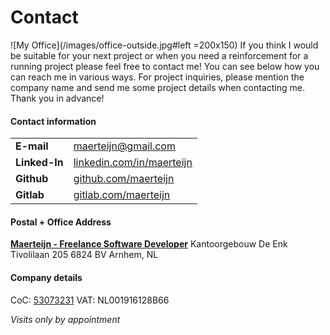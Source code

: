 # Contact

![My Office](/images/office-outside.jpg#left =200x150) If you think I would be suitable for your next project or when you need a reinforcement for a running project please feel free to contact me! You can see below how you can reach me in various ways. For project inquiries, please mention the company name and send me some project details when contacting me. Thank you in advance!

#### Contact information
|                       |                                                                     |
| --------------------- | ------------------------------------------------------------------- |
| **E-mail**            | maerteijn@gmail.com                                                 |
| **Linked-In**         | [linkedin.com/in/maerteijn](https://www.linkedin.com/in/maerteijn)  |
| **Github**            | [github.com/maerteijn](https://github.com/maerteijn)                |
| **Gitlab**            | [gitlab.com/maerteijn](https://gitlab.com/maerteijn)                |


####  Postal + Office Address
[**Maerteijn - Freelance Software Developer**](https://maps.app.goo.gl/aWsRqKz9qv3fsDLV9)
Kantoorgebouw De Enk
Tivolilaan 205
6824 BV
Arnhem, NL

#### Company details
CoC: [53073231](https://www.kvk.nl/zoeken/?source=all&q=maerteijn)
VAT: NL001916128B66

*Visits only by appointment*
